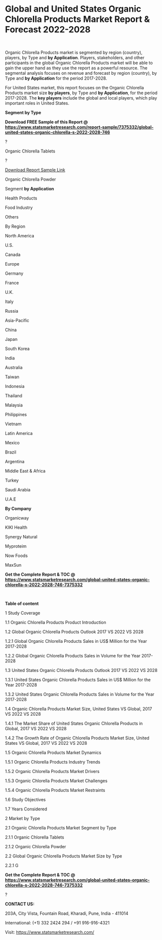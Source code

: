 <h1>Global and United States Organic Chlorella Products Market Report & Forecast 2022-2028</h1><br/><p>Organic Chlorella Products market is segmented by region (country), players, by Type and <strong>by Application</strong>. Players, stakeholders, and other participants in the global Organic Chlorella Products market will be able to gain the upper hand as they use the report as a powerful resource. The segmental analysis focuses on revenue and forecast by region (country), by Type and <strong>by Application</strong> for the period 2017-2028.</p>
 
 
 
 <p>For United States market, this report focuses on the Organic Chlorella Products market size <strong>by players</strong>, by Type and <strong>by Application</strong>, for the period 2017-2028. The <strong>key players</strong> include the global and local players, which play important roles in United States.</p>
 
 
 
 <p><strong>Segment by Type</strong></p>
 
 
 
 <div><b>Download FREE Sample of this Report @ <a href="https://www.statsmarketresearch.com/download-free-sample/7375332/global-united-states-organic-chlorella-s-2022-2028-746">https://www.statsmarketresearch.com/report-sample/7375332/global-united-states-organic-chlorella-s-2022-2028-746</a></b></div>
 
 
 
 <p>? </p>
 
 
 
 <p>Organic Chlorella Tablets</p>
 
 
 
 <p>? </p>
 
 
 
 <p><a href="https://www.statsmarketresearch.com/download-free-sample/7375332/global-united-states-organic-chlorella-s-2022-2028-746">Download Report Sample Link</a></p>
 
 
 
 <p>Organic Chlorella Powder</p>
 
 
 
 <p>Segment <strong>by Application</strong></p>
 
 
 
 <p>Health Products</p>
 
 
 
 <p>Food Industry</p>
 
 
 
 <p>Others</p>
 
 
 
 <p>By Region</p>
 
 
 
 <p>North America</p>
 
 
 
 <p>U.S.</p>
 
 
 
 <p>Canada</p>
 
 
 
 <p>Europe</p>
 
 
 
 <p>Germany</p>
 
 
 
 <p>France</p>
 
 
 
 <p>U.K.</p>
 
 
 
 <p>Italy</p>
 
 
 
 <p>Russia</p>
 
 
 
 <p>Asia-Pacific</p>
 
 
 
 <p>China</p>
 
 
 
 <p>Japan</p>
 
 
 
 <p>South Korea</p>
 
 
 
 <p>India</p>
 
 
 
 <p>Australia</p>
 
 
 
 <p>Taiwan</p>
 
 
 
 <p>Indonesia</p>
 
 
 
 <p>Thailand</p>
 
 
 
 <p>Malaysia</p>
 
 
 
 <p>Philippines</p>
 
 
 
 <p>Vietnam</p>
 
 
 
 <p>Latin America</p>
 
 
 
 <p>Mexico</p>
 
 
 
 <p>Brazil</p>
 
 
 
 <p>Argentina</p>
 
 
 
 <p>Middle East & Africa</p>
 
 
 
 <p>Turkey</p>
 
 
 
 <p>Saudi Arabia</p>
 
 
 
 <p>U.A.E</p>
 
 
 
 <p><strong>By Company</strong></p>
 
 
 
 <p>Organicway</p>
 
 
 
 <p>KIKI Health</p>
 
 
 
 <p>Synergy Natural</p>
 
 
 
 <p>Myproteim</p>
 
 
 
 <p>Now Foods</p>
 
 
 
 <p>MaxSun</p>
 
 
 
 <div><b>Get the Complete Report & TOC @ <a href="https://www.statsmarketresearch.com/global-united-states-organic-chlorella-s-2022-2028-746-7375332">https://www.statsmarketresearch.com/global-united-states-organic-chlorella-s-2022-2028-746-7375332</a></b></div>
 
 
 
 <p><br />
 
 <b>Table of content</b></p>
 
 
 
 <p>1 Study Coverage<br />
 
 1.1 Organic Chlorella Products Product Introduction<br />
 
 1.2 Global Organic Chlorella Products Outlook 2017 VS 2022 VS 2028<br />
 
 1.2.1 Global Organic Chlorella Products Sales in US$ Million for the Year 2017-2028<br />
 
 1.2.2 Global Organic Chlorella Products Sales in Volume for the Year 2017-2028<br />
 
 1.3 United States Organic Chlorella Products Outlook 2017 VS 2022 VS 2028<br />
 
 1.3.1 United States Organic Chlorella Products Sales in US$ Million for the Year 2017-2028<br />
 
 1.3.2 United States Organic Chlorella Products Sales in Volume for the Year 2017-2028<br />
 
 1.4 Organic Chlorella Products Market Size, United States VS Global, 2017 VS 2022 VS 2028<br />
 
 1.4.1 The Market Share of United States Organic Chlorella Products in Global, 2017 VS 2022 VS 2028<br />
 
 1.4.2 The Growth Rate of Organic Chlorella Products Market Size, United States VS Global, 2017 VS 2022 VS 2028<br />
 
 1.5 Organic Chlorella Products Market Dynamics<br />
 
 1.5.1 Organic Chlorella Products Industry Trends<br />
 
 1.5.2 Organic Chlorella Products Market Drivers<br />
 
 1.5.3 Organic Chlorella Products Market Challenges<br />
 
 1.5.4 Organic Chlorella Products Market Restraints<br />
 
 1.6 Study Objectives<br />
 
 1.7 Years Considered<br />
 
 2 Market by Type<br />
 
 2.1 Organic Chlorella Products Market Segment by Type<br />
 
 2.1.1 Organic Chlorella Tablets<br />
 
 2.1.2 Organic Chlorella Powder<br />
 
 2.2 Global Organic Chlorella Products Market Size by Type<br />
 
 2.2.1 G</p>
 
 
 
 <div><b>Get the Complete Report & TOC @ <a href="https://www.statsmarketresearch.com/global-united-states-organic-chlorella-s-2022-2028-746-7375332">https://www.statsmarketresearch.com/global-united-states-organic-chlorella-s-2022-2028-746-7375332</a></b></div>
 
 
 
 <p>? </p>
 
 
 
 <p><b>CONTACT US:</b><br />
 
 203A, City Vista, Fountain Road, Kharadi, Pune, India - 411014<br />
 
 International: (+1) 332 2424 294 / +91 916-916-4321<br />
 
 Visit: <a href="https://www.statsmarketresearch.com/">https://www.statsmarketresearch.com/</a></p>